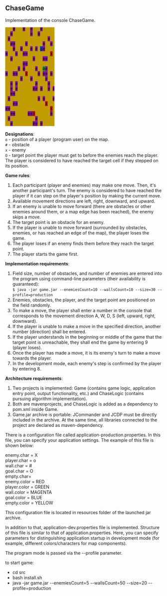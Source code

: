 ## ChaseGame

Implementation of the console ChaseGame.

![game](misc/images/game.PNG)

**Designations**: <br>
`o` - position of a player (program user) on the map.<br>
`#` - obstacle<br>
`x` - enemy <br>
`O` - target point the player must get to before the enemies reach the player. The player is considered to have reached the target cell if they stepped on its position.

**Game rules**:
1. Each participant (player and enemies) may make one move. Then, it's another participant's turn. The enemy is considered to have reached the player if it can step on the player's position by making the current move.
2. Available movement directions are left, right, downward, and upward.
3. If an enemy is unable to move forward (there are obstacles or other enemies around them, or a map edge has been reached), the enemy skips a move.
4. The target point is an obstacle for an enemy.
5. If the player is unable to move forward (surrounded by obstacles, enemies, or has reached an edge of the map), the player loses the game.
6. The player loses if an enemy finds them before they reach the target point.
7. The player starts the game first.

**Implementation requirements**:
1. Field size, number of obstacles, and number of enemies are entered into the program using command-line parameters (their availability is guaranteed):<br>
`$ java -jar game.jar --enemiesCount=10 --wallsCount=10 --size=30 --profile=production`
2. Enemies, obstacles, the player, and the target point are positioned on the field randomly. 
3. To make a move, the player shall enter a number in the console that corresponds to the movement direction A, W, D, S (left, upward, right, downward).
4. If the player is unable to make a move in the specified direction, another number (direction) shall be entered.
5. If the player understands in the beginning or middle of the game that the target point is unreachable, they shall end the game by entering 9 (player loses).
6. Once the player has made a move, it is its enemy's turn to make a move towards the player. 
7. In the development mode, each enemy's step is confirmed by the player by entering 8.

**Architecture requirements**:
1. Two projects is implemented: Game (contains game logic, application entry point, output functionality, etc.) and ChaseLogic (contains pursuing algorithm implementation).
2. Both are mavenprojects, and ChaseLogic is added as a dependency to pom.xml inside Game.
3. Game.jar archive is portable:  JCommander and JCDP must be directly included in the archive. At the same time, all libraries connected to the project are declared as maven-dependency.

There is a configuration file called application-production.properties. In this file, you can specify your application settings. The example of this file is shown below:

enemy.char = X <br>
player.char = o <br>
wall.char = \# <br>
goal.char = O <br>
empty.char= <br>
enemy.color = RED <br>
player.color = GREEN <br>
wall.color = MAGENTA <br>
goal.color = BLUE <br>
empty.color = YELLOW

This configuration file is located in resources folder of the launched jar archive.

In addition to that, application-dev.properties file is implemented. Structure of this file is similar to that of application.properties. Here, you can specify parameters for distinguishing application startup in development mode (for example, different colors/characters for map components).

The program mode is passed via the --profile parameter.

to start game:

* cd src
* bash install.sh
* java -jar game.jar --enemiesCount=5 --wallsCount=50 --size=20 --profile=production

